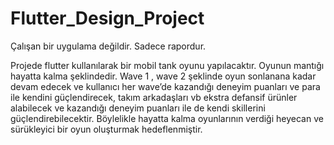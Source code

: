 # Flutter_Design_Project

Çalışan bir uygulama değildir. Sadece rapordur.

Projede  flutter kullanılarak bir mobil tank oyunu yapılacaktır. Oyunun mantığı hayatta kalma şeklindedir. Wave 1 , wave 2 şeklinde oyun sonlanana kadar devam edecek ve kullanıcı her wave’de kazandığı deneyim puanları ve para ile kendini güçlendirecek, takım arkadaşları vb ekstra defansif ürünler alabilecek ve kazandığı deneyim puanları ile de kendi skillerini güçlendirebilecektir. Böylelikle hayatta kalma oyunlarının verdiği heyecan ve sürükleyici bir oyun oluşturmak hedeflenmiştir.
